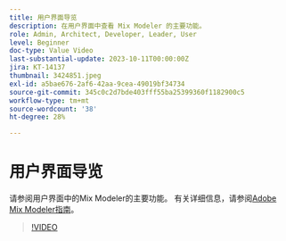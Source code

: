 ```yaml
---
title: 用户界面导览
description: 在用户界面中查看 Mix Modeler 的主要功能。
role: Admin, Architect, Developer, Leader, User
level: Beginner
doc-type: Value Video
last-substantial-update: 2023-10-11T00:00:00Z
jira: KT-14137
thumbnail: 3424851.jpeg
exl-id: a5bae676-2af6-42aa-9cea-49019bf34734
source-git-commit: 345c0c2d7bde403fff55ba25399360f1182900c5
workflow-type: tm+mt
source-wordcount: '38'
ht-degree: 28%

---
```


# 用户界面导览

请参阅用户界面中的Mix Modeler的主要功能。 有关详细信息，请参阅[Adobe Mix Modeler指南](https://experienceleague.adobe.com/en/docs/mix-modeler/using/get-started/workflow)。

>[!VIDEO](https://video.tv.adobe.com/v/3424851?learn=on&enablevpops)
